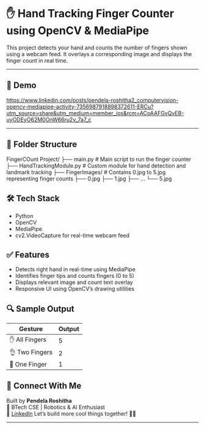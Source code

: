# ✋ Hand Tracking Finger Counter using OpenCV & MediaPipe

This project detects your hand and counts the number of fingers shown using a webcam feed. It overlays a corresponding image and displays the finger count in real time.

---

## 📸 Demo

https://www.linkedin.com/posts/pendela-roshitha2_computervision-opencv-mediapipe-activity-7356987918898372611-ERCu?utm_source=share&utm_medium=member_ios&rcm=ACoAAFGvQvEB-uyODEyO62M0OnW66ru2y_7a7_c

---

## 📂 Folder Structure

FingerCOunt Project/
├── main.py                  # Main script to run the finger counter
├── HandTrackingModule.py    # Custom module for hand detection and landmark tracking
├── FingerImages/            # Contains 0.jpg to 5.jpg representing finger counts
   ├── 0.jpg
   ├── 1.jpg
   ├── ...
   └── 5.jpg

## 🛠️ Tech Stack

- Python
- OpenCV
- MediaPipe
- cv2.VideoCapture for real-time webcam feed

## ✅ Features

- Detects right hand in real-time using MediaPipe
- Identifies finger tips and counts fingers (0 to 5)
- Displays relevant image and count text overlay
- Responsive UI using OpenCV’s drawing utilities

## 🔍 Sample Output

| Gesture         | Output        |
|----------------|----------------|
| ✋ All Fingers  | 5             |
| 👌 Two Fingers | 2             |
| 🤙 One Finger  | 1             |




## 🤝 Connect With Me

Built by **Pendela Roshitha**  
📍 BTech CSE | Robotics & AI Enthusiast  
🔗 [LinkedIn](https://www.linkedin.com/in/pendela-roshitha2/) 
Let’s build more cool things together! 🔧✨

---

